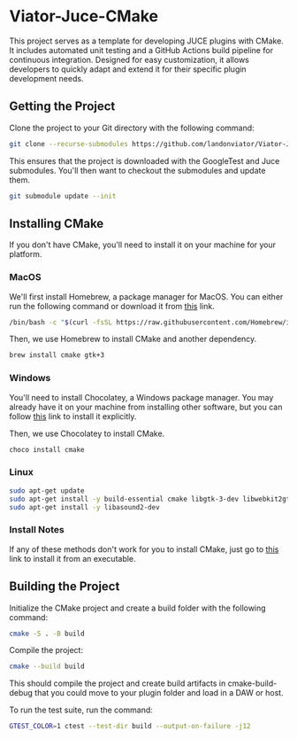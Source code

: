 # Viator-Juce-CMake

This project serves as a template for developing JUCE plugins with CMake. It includes automated unit testing and a GitHub Actions build pipeline for continuous integration. Designed for easy customization, it allows developers to quickly adapt and extend it for their specific plugin development needs.

## Getting the Project

Clone the project to your Git directory with the following command:

```bash
git clone --recurse-submodules https://github.com/landonviator/Viator-Juce-CMake.git
```

This ensures that the project is downloaded with the GoogleTest and Juce submodules. You'll then want to checkout the submodules and update them.

```bash
git submodule update --init
```

## Installing CMake

If you don't have CMake, you'll need to install it on your machine for your platform.

### MacOS

We'll first install Homebrew, a package manager for MacOS. You can either run the following command or download it from [this](https://brew.sh/) link.

```bash
/bin/bash -c "$(curl -fsSL https://raw.githubusercontent.com/Homebrew/install/HEAD/install.sh)"
```

Then, we use Homebrew to install CMake and another dependency.

```bash
brew install cmake gtk+3
```

### Windows

You'll need to install Chocolatey, a Windows package manager. You may already have it on your machine from installing other software, but you can follow [this](https://chocolatey.org/install) link to install it explicitly.

Then, we use Chocolatey to install CMake.

```bash
choco install cmake
```

### Linux

```bash
sudo apt-get update
sudo apt-get install -y build-essential cmake libgtk-3-dev libwebkit2gtk-4.0-dev
sudo apt-get install -y libasound2-dev
```

### Install Notes

If any of these methods don't work for you to install CMake, just go to [this](https://cmake.org/download/) link to install it from an executable.

## Building the Project

Initialize the CMake project and create a build folder with the following command:

```bash
cmake -S . -B build
```

Compile the project:

```bash
cmake --build build
```

This should compile the project and create build artifacts in cmake-build-debug that you could move to your plugin folder and load in a DAW or host.

To run the test suite, run the command:

```bash
GTEST_COLOR=1 ctest --test-dir build --output-on-failure -j12
```
